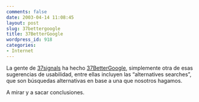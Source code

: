 ```yaml
---
comments: false
date: 2003-04-14 11:08:45
layout: post
slug: 37bettergoogle
title: 37BetterGoogle
wordpress_id: 918
categories:
- Internet
---
```


La gente de [37signals]() ha hecho [37BetterGoogle](http://www.37signals.com/better/google/), simplemente otra de esas sugerencias de usabilidad, entre ellas incluyen las “alternatives searches”, que son búsquedas alternativas en base a una que nosotros hagamos.





A mirar y a sacar conclusiones.




 
